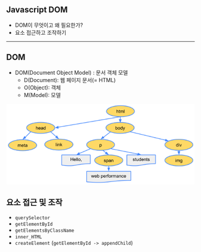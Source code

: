 ## Javascript DOM

- DOM이 무엇이고 왜 필요한가?
- 요소 접근하고 조작하기

---

## DOM

- DOM(Document Object Model) : 문서 객체 모델
  - D(Document): 웹 페이지 문서(= HTML)
  - O(Object): 객체
  - M(Model): 모델

![](/images/dom-tree.png)

## 요소 접근 및 조작

- `querySelector`
- `getElementById`
- `getElementsByClassName`
- `inner_HTML`
- `createElement` (`getElementById -> appendChild`)
